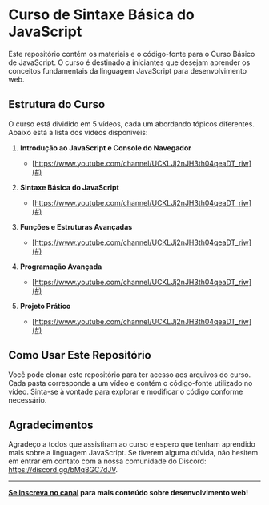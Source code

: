 # Curso de Sintaxe Básica do JavaScript

Este repositório contém os materiais e o código-fonte para o Curso Básico de JavaScript. O curso é destinado a iniciantes que desejam aprender os conceitos fundamentais da linguagem JavaScript para desenvolvimento web.

## Estrutura do Curso

O curso está dividido em 5 vídeos, cada um abordando tópicos diferentes. Abaixo está a lista dos vídeos disponíveis:

1. **Introdução ao JavaScript e Console do Navegador**
   - [https://www.youtube.com/channel/UCKLJj2nJH3th04qeaDT_riw](#)

2. **Sintaxe Básica do JavaScript**
   - [https://www.youtube.com/channel/UCKLJj2nJH3th04qeaDT_riw](#)

3. **Funções e Estruturas Avançadas**
   - [https://www.youtube.com/channel/UCKLJj2nJH3th04qeaDT_riw](#)

4. **Programação Avançada**
   - [https://www.youtube.com/channel/UCKLJj2nJH3th04qeaDT_riw](#)

5. **Projeto Prático**
   - [https://www.youtube.com/channel/UCKLJj2nJH3th04qeaDT_riw](#)

## Como Usar Este Repositório

Você pode clonar este repositório para ter acesso aos arquivos do curso. Cada pasta corresponde a um vídeo e contém o código-fonte utilizado no vídeo. Sinta-se à vontade para explorar e modificar o código conforme necessário.

## Agradecimentos

Agradeço a todos que assistiram ao curso e espero que tenham aprendido mais sobre a linguagem JavaScript. Se tiverem alguma dúvida, não hesitem em entrar em contato com a nossa comunidade do Discord: https://discord.gg/bMq8GC7dJV.

---

**[Se inscreva no canal](#) para mais conteúdo sobre desenvolvimento web!**
